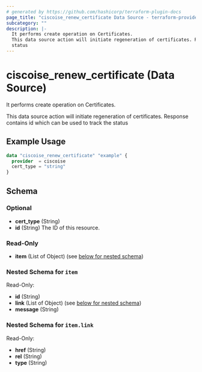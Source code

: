 ```yaml
---
# generated by https://github.com/hashicorp/terraform-plugin-docs
page_title: "ciscoise_renew_certificate Data Source - terraform-provider-ciscoise"
subcategory: ""
description: |-
  It performs create operation on Certificates.
  This data source action will initiate regeneration of certificates. Response contains id which can be used to track the
  status
---
```


# ciscoise_renew_certificate (Data Source)

It performs create operation on Certificates.

This data source action will initiate regeneration of certificates. Response contains id which can be used to track the
status

## Example Usage

```terraform
data "ciscoise_renew_certificate" "example" {
  provider  = ciscoise
  cert_type = "string"
}
```

<!-- schema generated by tfplugindocs -->
## Schema

### Optional

- **cert_type** (String)
- **id** (String) The ID of this resource.

### Read-Only

- **item** (List of Object) (see [below for nested schema](#nestedatt--item))

<a id="nestedatt--item"></a>
### Nested Schema for `item`

Read-Only:

- **id** (String)
- **link** (List of Object) (see [below for nested schema](#nestedobjatt--item--link))
- **message** (String)

<a id="nestedobjatt--item--link"></a>
### Nested Schema for `item.link`

Read-Only:

- **href** (String)
- **rel** (String)
- **type** (String)


